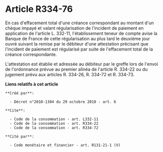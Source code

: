 # Article R334-76

En cas d'effacement total d'une créance correspondant au montant d'un chèque impayé et valant régularisation de l'incident de
paiement en application de l'article L. 332-11, l'établissement teneur de compte avise la Banque de France de cette
régularisation au plus tard le deuxième jour ouvré suivant la remise par le débiteur d'une attestation précisant que
l'incident de paiement est régularisé par suite de l'effacement total de la créance correspondante.

L'attestation est établie et adressée au débiteur par le greffe lors de l'envoi de l'ordonnance prévue au premier alinéa de
l'article R. 334-22 ou du jugement prévu aux articles R. 334-26, R. 334-72 et R. 334-73.

**Liens relatifs à cet article**

	**Créé par**:

	  - Décret n°2010-1304 du 29 octobre 2010 - art. 6

	**Cite**:

	  - Code de la consommation - art. L332-11
	  - Code de la consommation - art. R334-22
	  - Code de la consommation - art. R334-72

	**Cité par**:

	  - Code monétaire et financier - art. R131-21-1 (V)
